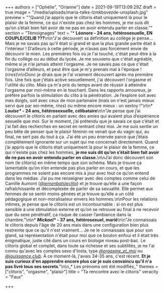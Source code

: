 +++
authors = ["Ophélie", "Orianne"]
date = 2021-09-19T13:09:29Z
draft = true
image = "/media/uploads/maria-talks-lzmkbsvezde-unsplash.jpg"
preview = "\"Quand j’ai appris que le clitoris était uniquement là pour le plaisir de la femme, ce qui n'existe pas chez les hommes, je me suis dit qu’on s’était bien fait avoir de ne pas en avoir entendu parler en classe.\""
section = "Témoignages"
text = "* **Léonore - 24 ans, hétérosexuelle, EN COUPLE/CELIB ???**\n\n\"J'ai découvert sa définition au collège je pense… Mais je ne savais pas qu'il était si grand et que la plus grande partie était à l'intérieur ! D’ailleurs à cette période, je n’avais pas forcément envie de découvrir le mien. Les premières fois où je l'ai touché, c'était peut-être à la fin du collège ou au début du lycée. Je me souviens que c'était agréable, même si je n’ai jamais atteint l'orgasme. Je ne savais pas ce que c'était l'orgasme d’ailleurs, et peut être que je m'y prenais mal à l'époque ! (_rires_)\n\nDonc je dirais que je l'ai vraiment découvert après ma première fois. Une fois que j'étais active sexuellement, j'ai découvert l'orgasme et l'utilité du clito. Mais ça m'a pris du temps avant de réussir à atteindre l'orgasme par moi-même en le touchant. Dans les rapports amoureux, je préfère parfois la stimulation du clito à la pénétration. Je l’explore soit avec mes doigts, soit avec ceux de mon partenaire (mais on n'est jamais mieux servi que par soi-même, _rires_) ou même encore mieux : un sextoy !\"\n\n* ___Louise*_ - 24 ans, hétérosexuelle, célibataire__\n\n\"Je pense que j’ai découvert le clitoris en parlant avec des amies qui avaient plus d’expérience sexuelle que moi. Sur le moment, j’ai prétendu que je savais ce que c’était et j'ai fait des recherches en secret en rentrant chez moi. Je me suis sentie un peu bête de penser que le plaisir féminin ne venait que du vagin qui, au final, ne sert pas du tout à ça. J’ai été un peu énervée parce que j’étais complètement ignorante sur un sujet qui me concernait directement. Quand j’ai appris que le clitoris était uniquement là pour le plaisir de la femme, ce qui n'existe pas chez les hommes, **je me suis dit qu’on s’était bien fait avoir de ne pas en avoir entendu parler en classe.**\n\nJ’ai donc découvert son nom (le clitoris) en même temps que son schéma. Mais je trouve ça lamentable qu’on n’en entende pas plus parler en cours, et que les programmes ne soient pas encore mis à jour avec tout ce qu’on entend dans les médias. J’ai pu me renseigner avec des comptes comme celui de Camille Aumont ([_@jemenbatsleclito_](https://www.instagram.com/jemenbatsleclito/)) et je trouve qu’elle a une façon rafraîchissante et décomplexée de parler de sa sexualité. Elle permet aux femmes de se sentir moins gênées et je trouve qu’elle a un côté pédagogique et non-moralisateur envers les hommes.\n\nPour les relations intimes, je pense que le clitoris est un incontournable : si on est plus sensible à une stimulation externe et qu’on se retrouve au final à ne recevoir que du sexe pénétratif, ça risque de casser l’ambiance dans la chambre.\"\n\n* ___Mickael*_ - 37 ans, hétérosexuel, marié__\n\n\"Je connaissais le clitoris depuis l'âge de 20 ans mais dans une configuration bien plus restreinte que ce qu'il n'est vraiment… Je ne le connaissais que pour son gland, sa représentation n'était pour moi que ce bouton enfoui et il était très énigmatique, juste cité dans un cours en biologie niveau post-bac. Le clitoris global et complet, dans toute sa richesse et ses subtilités, je ne l'ai connu qu'avec les comptes sexo d'Insta, type [_@orgasme_et_moi_](https://www.instagram.com/orgasme_et_moi/) ou [_@jouissance.club_](https://www.instagram.com/jouissance.club/). À ce moment-là, j'avais 34-35 ans, c'est récent. **Et je suis curieux d'en apprendre encore plus car je suis convaincu qu'il n'a pas livré tous ses secrets**.\"\n\n_* Les prénoms ont été modifiés_"
themes = ["clitoris", "orgasme", "plaisir"]
title = "Ta rencontre avec le clitoris"
veracity = "Faux"

+++
